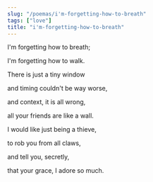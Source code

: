 ```yaml
---
slug: "/poemas/i'm-forgetting-how-to-breath"
tags: ["love"]
title: "i'm-forgetting-how-to-breath"
---
```

I'm forgetting how to breath;

I'm forgetting how to walk.

 

There is just a tiny window

and timing couldn't be way worse,

and context, it is all wrong,

all your friends are like a wall.

 

I would like just being a thieve,

to rob you from all claws,

and tell you, secretly,

that your grace, I adore so much.